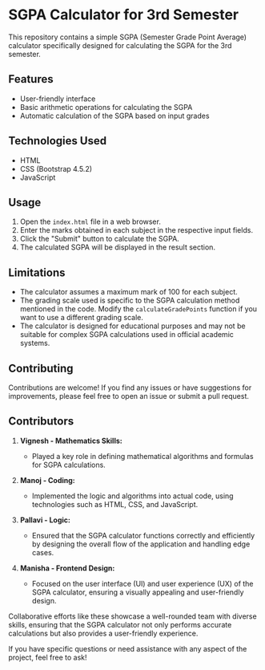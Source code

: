 # SGPA Calculator for 3rd Semester

This repository contains a simple SGPA (Semester Grade Point Average) calculator specifically designed for calculating the SGPA for the 3rd semester.

## Features

- User-friendly interface
- Basic arithmetic operations for calculating the SGPA
- Automatic calculation of the SGPA based on input grades

## Technologies Used

- HTML
- CSS (Bootstrap 4.5.2)
- JavaScript

## Usage

1. Open the `index.html` file in a web browser.
2. Enter the marks obtained in each subject in the respective input fields.
3. Click the "Submit" button to calculate the SGPA.
4. The calculated SGPA will be displayed in the result section.

## Limitations

- The calculator assumes a maximum mark of 100 for each subject.
- The grading scale used is specific to the SGPA calculation method mentioned in the code. Modify the `calculateGradePoints` function if you want to use a different grading scale.
- The calculator is designed for educational purposes and may not be suitable for complex SGPA calculations used in official academic systems.

## Contributing

Contributions are welcome! If you find any issues or have suggestions for improvements, please feel free to open an issue or submit a pull request.

## Contributors

1. **Vignesh - Mathematics Skills:**
   - Played a key role in defining mathematical algorithms and formulas for SGPA calculations.

2. **Manoj - Coding:**
   - Implemented the logic and algorithms into actual code, using technologies such as HTML, CSS, and JavaScript.

3. **Pallavi - Logic:**
   - Ensured that the SGPA calculator functions correctly and efficiently by designing the overall flow of the application and handling edge cases.

4. **Manisha - Frontend Design:**
   - Focused on the user interface (UI) and user experience (UX) of the SGPA calculator, ensuring a visually appealing and user-friendly design.

Collaborative efforts like these showcase a well-rounded team with diverse skills, ensuring that the SGPA calculator not only performs accurate calculations but also provides a user-friendly experience.

If you have specific questions or need assistance with any aspect of the project, feel free to ask!

